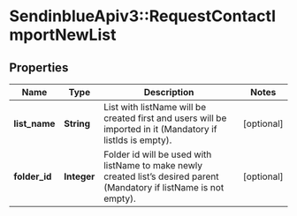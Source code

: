 # SendinblueApiv3::RequestContactImportNewList

## Properties
Name | Type | Description | Notes
------------ | ------------- | ------------- | -------------
**list_name** | **String** | List with listName will be created first and users will be imported in it (Mandatory if listIds is empty). | [optional] 
**folder_id** | **Integer** | Folder id will be used with listName to make newly created list’s desired parent (Mandatory if listName is not empty). | [optional] 


